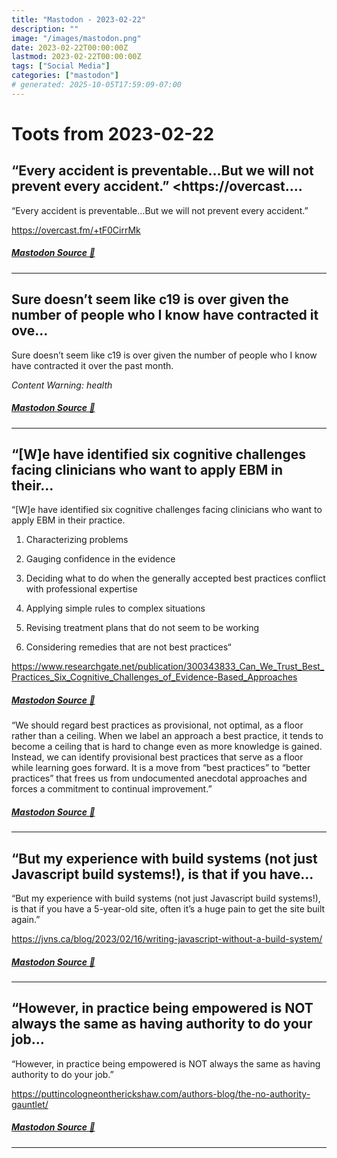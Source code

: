 ```yaml
---
title: "Mastodon - 2023-02-22"
description: ""
image: "/images/mastodon.png"
date: 2023-02-22T00:00:00Z
lastmod: 2023-02-22T00:00:00Z
tags: ["Social Media"]
categories: ["mastodon"]
# generated: 2025-10-05T17:59:09-07:00
---
```


# Toots from 2023-02-22

## “Every accident is preventable…But we will not prevent every accident.”  <https://overcast....

“Every accident is preventable…But we will not prevent every accident.”

<https://overcast.fm/+tF0CirrMk>

##### [Mastodon Source 🐘](https://hachyderm.io/@mweagle/109910959509087400)

---

## Sure doesn’t seem like c19 is over given the number of people who I know have contracted it ove...

Sure doesn’t seem like c19 is over given the number of people who I know have contracted it over the past month.

*Content Warning: health*

##### [Mastodon Source 🐘](https://hachyderm.io/@mweagle/109909378618962332)

---

## “[W]e have identified six cognitive challenges facing clinicians who want to apply EBM in their...

“[W]e have identified six cognitive challenges facing clinicians who want to apply EBM in their practice.

1. Characterizing problems

2. Gauging confidence in the evidence

3. Deciding what to do when the generally accepted best practices conflict with professional expertise

4. Applying simple rules to complex situations

5. Revising treatment plans that do not seem to be working

6. Considering remedies that are not best practices“

<https://www.researchgate.net/publication/300343833_Can_We_Trust_Best_Practices_Six_Cognitive_Challenges_of_Evidence-Based_Approaches>

##### [Mastodon Source 🐘](https://hachyderm.io/@mweagle/109906898618339454)

“We should regard best practices as provisional, not optimal, as a floor rather than a ceiling. When we label an approach a best practice, it tends to become a ceiling that is hard to change even as more knowledge is gained. Instead, we can identify provisional best practices that serve as a floor while learning goes forward. It is a move from “best practices” to “better practices” that frees us from undocumented anecdotal approaches and forces a commitment to continual improvement.”

##### [Mastodon Source 🐘](https://hachyderm.io/@mweagle/109906901185886945)

---

## “But my experience with build systems (not just Javascript build systems!), is that if you have...

“But my experience with build systems (not just Javascript build systems!), is that if you have a 5-year-old site, often it’s a huge pain to get the site built again.”

<https://jvns.ca/blog/2023/02/16/writing-javascript-without-a-build-system/>

##### [Mastodon Source 🐘](https://hachyderm.io/@mweagle/109906445189232734)

---

## “However, in practice being empowered is NOT always the same as having authority to do your job...

“However, in practice being empowered is NOT always the same as having authority to do your job.”

<https://puttincologneontherickshaw.com/authors-blog/the-no-authority-gauntlet/>

##### [Mastodon Source 🐘](https://hachyderm.io/@mweagle/109906380695321907)

---

